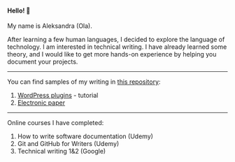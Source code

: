 #### Hello! :wave:

My name is Aleksandra (Ola).

After learning a few human languages, I decided to explore the language of technology.
I am interested in technical writing. I have already learned some theory, and I would like to get more hands-on experience by helping you document your projects.

---

You can find samples of my writing in [this repository](https://github.com/OlaPom/tech-writing/tree/main):

1. [WordPress plugins](https://github.com/OlaPom/tech-writing/blob/main/Wordpress%20plugins%20tutorial.md) - tutorial
2. [Electronic paper](https://github.com/OlaPom/tech-writing/blob/main/Electronic%20paper.md)

---

Online courses I have completed:

1. How to write software documentation (Udemy)
2. Git and GitHub for Writers (Udemy)
3. Technical writing 1&2 (Google)
